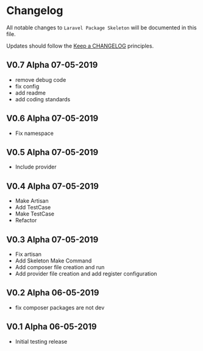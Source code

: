 # Changelog

All notable changes to `Laravel Package Skeleton` will be documented in this file.

Updates should follow the [Keep a CHANGELOG](http://keepachangelog.com/) principles.

## V0.7 Alpha  07-05-2019

- remove debug code
- fix config
- add readme
- add coding standards

## V0.6 Alpha  07-05-2019

- Fix namespace

## V0.5 Alpha  07-05-2019

- Include provider

## V0.4 Alpha  07-05-2019

- Make Artisan
- Add TestCase
- Make TestCase
- Refactor

## V0.3 Alpha  07-05-2019

- Fix artisan
- Add Skeleton Make Command
- Add composer file creation and run
- Add provider file creation and add register configuration

## V0.2 Alpha  06-05-2019

- fix composer packages are not dev

## V0.1 Alpha  06-05-2019

- Initial testing release
